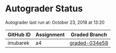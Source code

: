 # Autograder Status
Autograder last run at: October 23, 2018 at 13:20

| GitHub ID | Assignment | Graded Branch |
|-----------|------------|---------------|
| imubarek | a4 | [graded-034e58](https://github.com/Fall2018COMP401-001/a4-imubarek/tree/graded-034e58) | 
